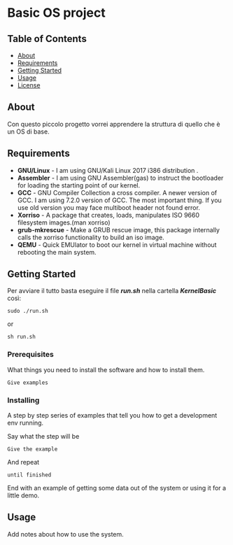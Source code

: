 # Basic OS project

## Table of Contents

- [About](#about)
- [Requirements](#requirements)
- [Getting Started](#getting_started)
- [Usage](#usage)
- [License](LICENSE)

## About <a name = "about"></a>

Con questo piccolo progetto vorrei apprendere la struttura di quello che è un OS di base.

## Requirements <a name = "requirements"></a>

* **GNU/Linux** - I am using GNU/Kali Linux 2017 i386 distribution .
* **Assembler** - I am using GNU Assembler(gas) to instruct the bootloader for loading the starting point of our kernel.
* **GCC** - GNU Compiler Collection a cross compiler. A newer version of GCC. I am using 7.2.0 version of GCC. The most important thing.
If you use old version you may face multiboot header not found error.
* **Xorriso** - A package that creates, loads, manipulates ISO 9660 filesystem images.(man xorriso)
* **grub-mkrescue** - Make a GRUB rescue image, this package internally calls the xorriso functionality to build an iso image.
* **QEMU** - Quick EMUlator to boot our kernel in virtual machine without rebooting the main system.

## Getting Started <a name = "getting_started"></a>

Per avviare il tutto basta eseguire il file ***run.sh*** nella cartella ***KernelBasic*** così:

```console
sudo ./run.sh
```
or
```console
sh run.sh
```

### Prerequisites

What things you need to install the software and how to install them.

```console
Give examples
```

### Installing

A step by step series of examples that tell you how to get a development env running.

Say what the step will be

```
Give the example
```

And repeat

```
until finished
```

End with an example of getting some data out of the system or using it for a little demo.

## Usage <a name = "usage"></a>

Add notes about how to use the system.
